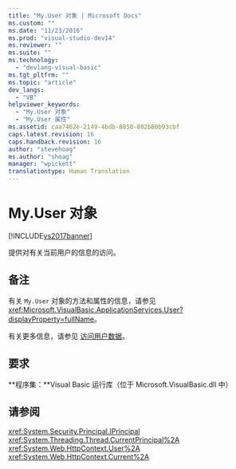 ```yaml
---
title: "My.User 对象 | Microsoft Docs"
ms.custom: ""
ms.date: "11/23/2016"
ms.prod: "visual-studio-dev14"
ms.reviewer: ""
ms.suite: ""
ms.technology: 
  - "devlang-visual-basic"
ms.tgt_pltfrm: ""
ms.topic: "article"
dev_langs: 
  - "VB"
helpviewer_keywords: 
  - "My.User 对象"
  - "My.User 属性"
ms.assetid: caa7462e-2149-4bdb-8850-802b80b93cbf
caps.latest.revision: 16
caps.handback.revision: 16
author: "stevehoag"
ms.author: "shoag"
manager: "wpickett"
translationtype: Human Translation
---
```

# My.User 对象
[!INCLUDE[vs2017banner](../../../csharp/includes/vs2017banner.md)]

提供对有关当前用户的信息的访问。  
  
## 备注  
 有关 `My.User` 对象的方法和属性的信息，请参见 <xref:Microsoft.VisualBasic.ApplicationServices.User?displayProperty=fullName>。  
  
 有关更多信息，请参见 [访问用户数据](../../../visual-basic/developing-apps/programming/accessing-user-data.md)。  
  
## 要求  
 **程序集：**Visual Basic 运行库（位于 Microsoft.VisualBasic.dll 中）  
  
## 请参阅  
 <xref:System.Security.Principal.IPrincipal>   
 <xref:System.Threading.Thread.CurrentPrincipal%2A>   
 <xref:System.Web.HttpContext.User%2A>   
 <xref:System.Web.HttpContext.Current%2A>